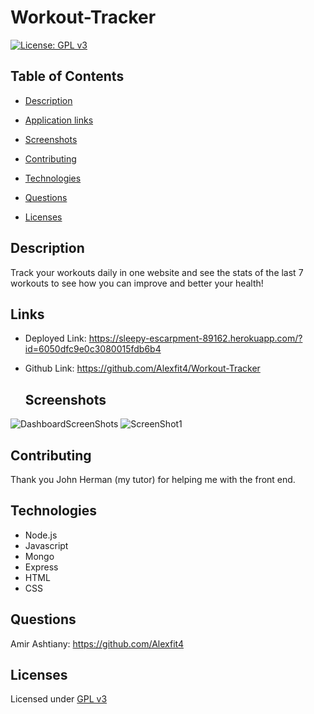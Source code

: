 # Workout-Tracker

  [![License: GPL v3](https://img.shields.io/badge/License-GPLv3-blue.svg)](https://www.gnu.org/licenses/gpl-3.0)

  ## Table of Contents

  - [Description](#description)

  - [Application links](#links)

  - [Screenshots](#screenshots)

  - [Contributing](#contributing)

  - [Technologies](#technologies)

  - [Questions](#questions)

  - [Licenses](#licenses)

  ## Description

  Track your workouts daily in one website and see the stats of the last 7 workouts to see how you can improve and better your health!

  ## Links

- Deployed Link: https://sleepy-escarpment-89162.herokuapp.com/?id=6050dfc9e0c3080015fdb6b4
- Github Link: https://github.com/Alexfit4/Workout-Tracker

  ## Screenshots

![DashboardScreenShots](https://user-images.githubusercontent.com/69173896/111359197-95e9a880-8661-11eb-9147-59102a9b6af2.png)
![ScreenShot1](https://user-images.githubusercontent.com/69173896/111359201-971ad580-8661-11eb-85b9-c214b74d3b3e.png)



  ## Contributing

Thank you John Herman (my tutor) for helping me with the front end.

  ## Technologies

  - Node.js
  - Javascript
  - Mongo
  - Express
  - HTML
  - CSS

  ## Questions
  
  Amir Ashtiany: https://github.com/Alexfit4 


  ## Licenses
 Licensed under [GPL v3](https://www.gnu.org/licenses/gpl-3.0)
